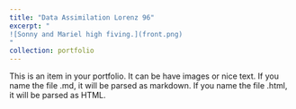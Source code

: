 ```yaml
---
title: "Data Assimilation Lorenz 96"
excerpt: " 
![Sonny and Mariel high fiving.](front.png)
"
collection: portfolio
---
```


This is an item in your portfolio. It can be have images or nice text. If you name the file .md, it will be parsed as markdown. If you name the file .html, it will be parsed as HTML. 




